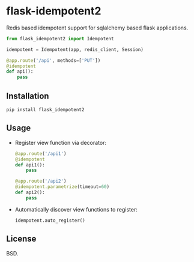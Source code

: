 flask-idempotent2
=================

Redis based idempotent support for sqlalchemy based flask applications.

```python
from flask_idempotent2 import Idempotent

idempotent = Idempotent(app, redis_client, Session)

@app.route('/api', methods=['PUT'])
@idempotent
def api():
    pass
```

Installation
-------------

```
pip install flask_idempotent2
```

Usage
-----

* Register view function via decorator:

   ```python
   @app.route('/api1')
   @idempotent
   def api1():
       pass
   
   @app.route('/api2')
   @idempotent.parametrize(timeout=60)
   def api2():
       pass
   ```

* Automatically discover view functions to register:

   ```
   idempotent.auto_register()
   ```

License
-------

BSD.
